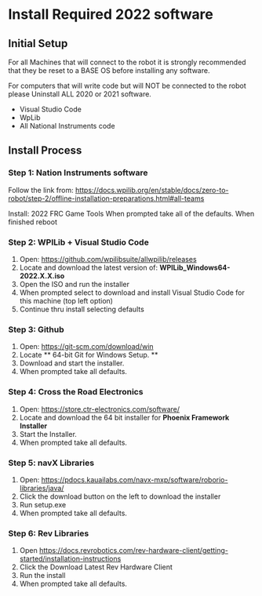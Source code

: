 # Install Required 2022 software

## Initial Setup ##
For all Machines that will connect to the robot it is strongly recommended that they be reset to a BASE OS before installing any software.

For computers that will write code but will NOT be connected to the robot please Uninstall ALL 2020 or 2021 software.
* Visual Studio Code
* WpLib
* All National Instruments code

## Install Process ##
### Step 1: Nation Instruments software ####

Follow the link from:
https://docs.wpilib.org/en/stable/docs/zero-to-robot/step-2/offline-installation-preparations.html#all-teams

Install: 2022 FRC Game Tools
When prompted take all of the defaults.
When finished reboot

### Step 2: WPILib + Visual Studio Code ###

1) Open: https://github.com/wpilibsuite/allwpilib/releases
2) Locate and download the latest version of: **WPILib_Windows64-2022.X.X.iso**
3) Open the ISO and run the installer
4) When prompted select to download and install Visual Studio Code for this machine (top left option)
4) Continue thru install selecting defaults

### Step 3: Github ###

1) Open: https://git-scm.com/download/win
2) Locate ** 64-bit Git for Windows Setup. **
3) Download and start the installer.
4) When prompted take all defaults.

### Step 4: Cross the Road Electronics ###

1) Open: https://store.ctr-electronics.com/software/
2) Locate and download the 64 bit installer for **Phoenix Framework Installer**
3) Start the Installer.
4) When prompted take all defaults.

### Step 5: navX Libraries ###

1) Open: https://pdocs.kauailabs.com/navx-mxp/software/roborio-libraries/java/
2) Click the download button on the left to download the installer
3) Run setup.exe
4) When prompted take all defaults.

### Step 6: Rev Libraries ###

1) Open https://docs.revrobotics.com/rev-hardware-client/getting-started/installation-instructions
2) Click the Download Latest Rev Hardware Client
3) Run the install
4) When prompted take all defaults.